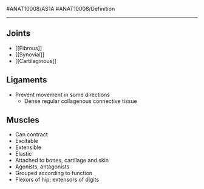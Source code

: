 #ANAT10008/AS1A #ANAT10008/Definition 

---
## Joints
- [[Fibrous]]
- [[Synovial]]
- [[Cartilaginous]]

## Ligaments
- Prevent movement in some directions
	- Dense regular collagenous connective tissue

## Muscles
- Can contract
- Excitable
- Extensible
- Elastic
- Attached to bones, cartilage and skin
- Agonists, antagonists
- Grouped according to function
- Flexors of hip; extensors of digits